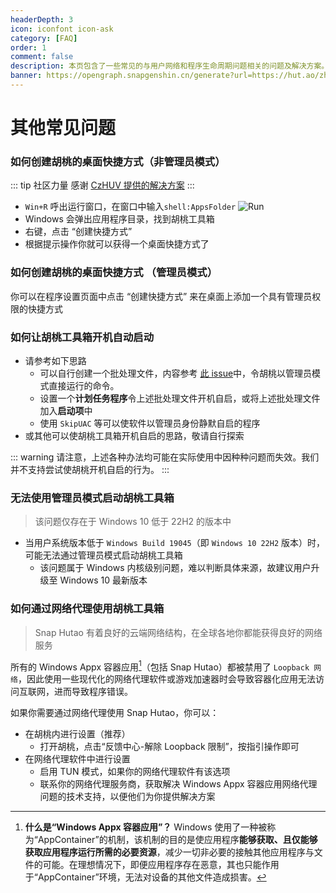 ```yaml
---
headerDepth: 3
icon: iconfont icon-ask
category: [FAQ]
order: 1
comment: false
description: 本页包含了一些常见的与用户网络和程序生命周期问题相关的问题及解决方案。
banner: https://opengraph.snapgenshin.cn/generate?url=https://hut.ao/zh/advanced/faq.html&has_description=False
---
```


# 其他常见问题

### 如何创建胡桃的桌面快捷方式（非管理员模式）

::: tip 社区力量
感谢 [CzHUV 提供的解决方案](https://github.com/DGP-Studio/Snap.Hutao.Docs/issues/12)
:::

- `Win+R` 呼出运行窗口，在窗口中输入`shell:AppsFolder`
  ![Run](https://img.alicdn.com/imgextra/i3/1797064093/O1CN01Jj8c6i1g6du728e5A_!!1797064093.png_.webp)
- Windows 会弹出应用程序目录，找到胡桃工具箱
- 右键，点击 “创建快捷方式”
- 根据提示操作你就可以获得一个桌面快捷方式了

### 如何创建胡桃的桌面快捷方式 （管理员模式）

你可以在程序设置页面中点击 “创建快捷方式” 来在桌面上添加一个具有管理员权限的快捷方式

### 如何让胡桃工具箱开机自动启动

- 请参考如下思路
  - 可以自行创建一个批处理文件，内容参考 [此 issue](https://github.com/DGP-Studio/Snap.Hutao/issues/184)中，令胡桃以管理员模式直接运行的命令。
  - 设置一个**计划任务程序**令上述批处理文件开机自启，或将上述批处理文件加入**启动项**中
  - 使用 `SkipUAC` 等可以使软件以管理员身份静默自启的程序
- 或其他可以使胡桃工具箱开机自启的思路，敬请自行探索

::: warning
请注意，上述各种办法均可能在实际使用中因种种问题而失效。我们并不支持尝试使胡桃开机自启的行为。
:::

### 无法使用管理员模式启动胡桃工具箱

> 该问题仅存在于 Windows 10 低于 22H2 的版本中

- 当用户系统版本低于 `Windows Build 19045`（即 `Windows 10 22H2` 版本）时，可能无法通过管理员模式启动胡桃工具箱
  - 该问题属于 Windows 内核级别问题，难以判断具体来源，故建议用户升级至 Windows 10 最新版本

### 如何通过网络代理使用胡桃工具箱

> Snap Hutao 有着良好的云端网络结构，在全球各地你都能获得良好的网络服务

所有的 Windows Appx 容器应用[^loopback]（包括 Snap Hutao）都被禁用了 `Loopback 网络`，因此使用一些现代化的网络代理软件或游戏加速器时会导致容器化应用无法访问互联网，进而导致程序错误。

如果你需要通过网络代理使用 Snap Hutao，你可以：

- 在胡桃内进行设置（推荐）
  - 打开胡桃，点击“反馈中心-解除 Loopback 限制”，按指引操作即可
- 在网络代理软件中进行设置
  - 启用 TUN 模式，如果你的网络代理软件有该选项
  - 联系你的网络代理服务商，获取解决 Windows Appx 容器应用网络代理问题的技术支持，以便他们为你提供解决方案

[^loopback]: **什么是“Windows Appx 容器应用”？** 
Windows 使用了一种被称为“AppContainer”的机制，该机制的目的是使应用程序**能够获取、且仅能够获取应用程序运行所需的必要资源**，减少一切非必要的接触其他应用程序与文件的可能。在理想情况下，即便应用程序存在恶意，其也只能作用于“AppContainer”环境，无法对设备的其他文件造成损害。